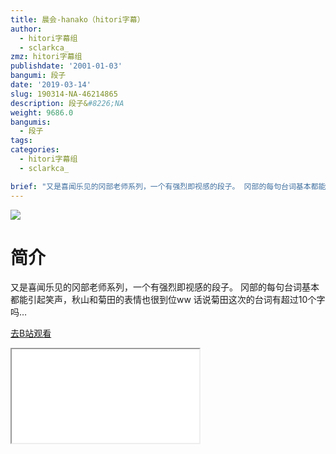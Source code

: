 ```yaml
---
title: 晨会-hanako（hitori字幕）
author:
  - hitori字幕组
  - sclarkca_
zmz: hitori字幕组
publishdate: '2001-01-03'
bangumi: 段子
date: '2019-03-14'
slug: 190314-NA-46214865
description: 段子&#8226;NA
weight: 9686.0
bangumis:
  - 段子
tags:
categories:
  - hitori字幕组
  - sclarkca_

brief: "又是喜闻乐见的冈部老师系列，一个有强烈即视感的段子。 冈部的每句台词基本都能引起笑声，秋山和菊田的表情也很到位ww 话说菊田这次的台词有超过10个字吗…"
---
```

![](https://i.imgur.com/LjZ1hYW.jpg)
# 简介  
又是喜闻乐见的冈部老师系列，一个有强烈即视感的段子。
冈部的每句台词基本都能引起笑声，秋山和菊田的表情也很到位ww
话说菊田这次的台词有超过10个字吗…  

[去B站观看](https://www.bilibili.com/video/av46214865/)
<div class ="resp-container"><iframe class="testiframe" src="//player.bilibili.com/player.html?aid=46214865"", scrolling="no", allowfullscreen="true" > </iframe></div> 
